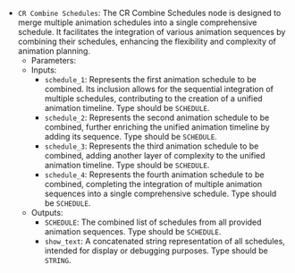 - `CR Combine Schedules`: The CR Combine Schedules node is designed to merge multiple animation schedules into a single comprehensive schedule. It facilitates the integration of various animation sequences by combining their schedules, enhancing the flexibility and complexity of animation planning.
    - Parameters:
    - Inputs:
        - `schedule_1`: Represents the first animation schedule to be combined. Its inclusion allows for the sequential integration of multiple schedules, contributing to the creation of a unified animation timeline. Type should be `SCHEDULE`.
        - `schedule_2`: Represents the second animation schedule to be combined, further enriching the unified animation timeline by adding its sequence. Type should be `SCHEDULE`.
        - `schedule_3`: Represents the third animation schedule to be combined, adding another layer of complexity to the unified animation timeline. Type should be `SCHEDULE`.
        - `schedule_4`: Represents the fourth animation schedule to be combined, completing the integration of multiple animation sequences into a single comprehensive schedule. Type should be `SCHEDULE`.
    - Outputs:
        - `SCHEDULE`: The combined list of schedules from all provided animation sequences. Type should be `SCHEDULE`.
        - `show_text`: A concatenated string representation of all schedules, intended for display or debugging purposes. Type should be `STRING`.
